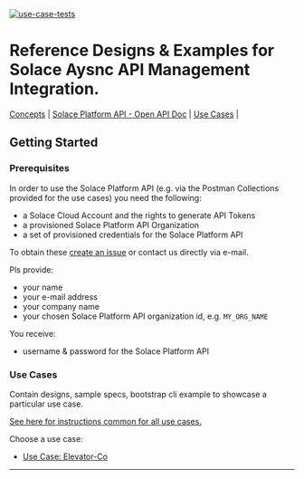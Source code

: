[![use-case-tests](https://github.com/solace-iot-team/solace-apim-reference-designs/actions/workflows/use-case-tests.yml/badge.svg)](https://github.com/solace-iot-team/solace-apim-reference-designs/actions/workflows/use-case-tests.yml)

# Reference Designs & Examples for Solace Aysnc API Management Integration.

[Concepts](./Concepts.md) |
[Solace Platform API - Open API Doc](http://ec2-18-157-186-227.eu-central-1.compute.amazonaws.com:3000/api-explorer/#/) |
[Use Cases](./use-cases) |

## Getting Started

### Prerequisites
In order to use the Solace Platform API (e.g. via the Postman Collections provided for the use cases) you need the following:
- a Solace Cloud Account and the rights to generate API Tokens
- a provisioned Solace Platform API Organization
- a set of provisioned credentials for the Solace Platform API

To obtain these [create an issue](https://github.com/solace-iot-team/solace-apim-reference-designs/issues) or contact us directly via e-mail.

Pls provide:
- your name
- your e-mail address
- your company name
- your chosen Solace Platform API organization id, e.g. `MY_ORG_NAME`

You receive:
- username & password for the Solace Platform API

### Use Cases

Contain designs, sample specs, bootstrap cli example to showcase a particular use case.

[See here for instructions common for all use cases.](./use-cases)

Choose a use case:

* [Use Case: Elevator-Co](./use-cases/elevator-co)




---
